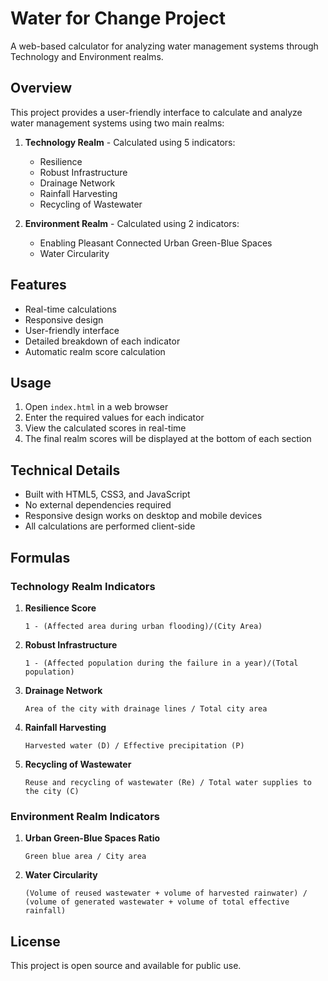 # Water for Change Project

A web-based calculator for analyzing water management systems through Technology and Environment realms.

## Overview

This project provides a user-friendly interface to calculate and analyze water management systems using two main realms:

1. **Technology Realm** - Calculated using 5 indicators:
   - Resilience
   - Robust Infrastructure
   - Drainage Network
   - Rainfall Harvesting
   - Recycling of Wastewater

2. **Environment Realm** - Calculated using 2 indicators:
   - Enabling Pleasant Connected Urban Green-Blue Spaces
   - Water Circularity

## Features

- Real-time calculations
- Responsive design
- User-friendly interface
- Detailed breakdown of each indicator
- Automatic realm score calculation

## Usage

1. Open `index.html` in a web browser
2. Enter the required values for each indicator
3. View the calculated scores in real-time
4. The final realm scores will be displayed at the bottom of each section

## Technical Details

- Built with HTML5, CSS3, and JavaScript
- No external dependencies required
- Responsive design works on desktop and mobile devices
- All calculations are performed client-side

## Formulas

### Technology Realm Indicators

1. **Resilience Score**
   ```
   1 - (Affected area during urban flooding)/(City Area)
   ```

2. **Robust Infrastructure**
   ```
   1 - (Affected population during the failure in a year)/(Total population)
   ```

3. **Drainage Network**
   ```
   Area of the city with drainage lines / Total city area
   ```

4. **Rainfall Harvesting**
   ```
   Harvested water (D) / Effective precipitation (P)
   ```

5. **Recycling of Wastewater**
   ```
   Reuse and recycling of wastewater (Re) / Total water supplies to the city (C)
   ```

### Environment Realm Indicators

1. **Urban Green-Blue Spaces Ratio**
   ```
   Green blue area / City area
   ```

2. **Water Circularity**
   ```
   (Volume of reused wastewater + volume of harvested rainwater) / (volume of generated wastewater + volume of total effective rainfall)
   ```

## License

This project is open source and available for public use. 